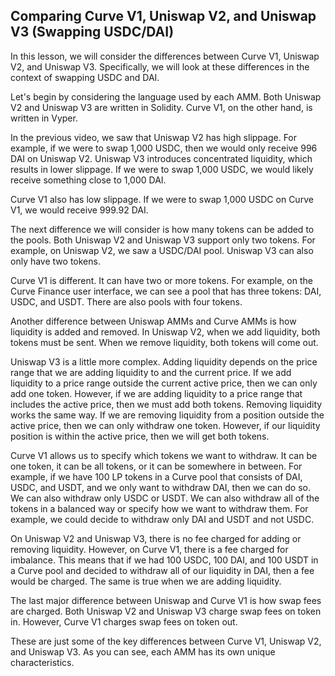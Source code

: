 ## Comparing Curve V1, Uniswap V2, and Uniswap V3 (Swapping USDC/DAI)

In this lesson, we will consider the differences between Curve V1, Uniswap V2, and Uniswap V3. Specifically, we will look at these differences in the context of swapping USDC and DAI.

Let's begin by considering the language used by each AMM. Both Uniswap V2 and Uniswap V3 are written in Solidity. Curve V1, on the other hand, is written in Vyper.

In the previous video, we saw that Uniswap V2 has high slippage. For example, if we were to swap 1,000 USDC, then we would only receive 996 DAI on Uniswap V2. Uniswap V3 introduces concentrated liquidity, which results in lower slippage. If we were to swap 1,000 USDC, we would likely receive something close to 1,000 DAI. 

Curve V1 also has low slippage. If we were to swap 1,000 USDC on Curve V1, we would receive 999.92 DAI.

The next difference we will consider is how many tokens can be added to the pools. Both Uniswap V2 and Uniswap V3 support only two tokens. For example, on Uniswap V2, we saw a USDC/DAI pool. Uniswap V3 can also only have two tokens.

Curve V1 is different. It can have two or more tokens. For example, on the Curve Finance user interface, we can see a pool that has three tokens: DAI, USDC, and USDT. There are also pools with four tokens.

Another difference between Uniswap AMMs and Curve AMMs is how liquidity is added and removed. In Uniswap V2, when we add liquidity, both tokens must be sent. When we remove liquidity, both tokens will come out.

Uniswap V3 is a little more complex. Adding liquidity depends on the price range that we are adding liquidity to and the current price. If we add liquidity to a price range outside the current active price, then we can only add one token. However, if we are adding liquidity to a price range that includes the active price, then we must add both tokens. Removing liquidity works the same way. If we are removing liquidity from a position outside the active price, then we can only withdraw one token. However, if our liquidity position is within the active price, then we will get both tokens.

Curve V1 allows us to specify which tokens we want to withdraw. It can be one token, it can be all tokens, or it can be somewhere in between. For example, if we have 100 LP tokens in a Curve pool that consists of DAI, USDC, and USDT, and we only want to withdraw DAI, then we can do so. We can also withdraw only USDC or USDT. We can also withdraw all of the tokens in a balanced way or specify how we want to withdraw them. For example, we could decide to withdraw only DAI and USDT and not USDC.

On Uniswap V2 and Uniswap V3, there is no fee charged for adding or removing liquidity. However, on Curve V1, there is a fee charged for imbalance. This means that if we had 100 USDC, 100 DAI, and 100 USDT in a Curve pool and decided to withdraw all of our liquidity in DAI, then a fee would be charged. The same is true when we are adding liquidity.

The last major difference between Uniswap and Curve V1 is how swap fees are charged. Both Uniswap V2 and Uniswap V3 charge swap fees on token in. However, Curve V1 charges swap fees on token out.

These are just some of the key differences between Curve V1, Uniswap V2, and Uniswap V3. As you can see, each AMM has its own unique characteristics. 
